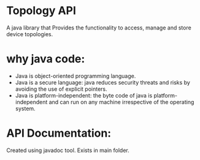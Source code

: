 # Topology API
A java library that Provides the functionality to access, manage and store device topologies.

# why java code:
* Java is object-oriented programming language.
* Java is a secure language: java reduces security threats and risks by avoiding the use of explicit pointers.
* Java is platform-independent: the byte code of java is platform-independent and can run on any machine irrespective of the operating system.

# API Documentation:
Created using javadoc tool.
Exists in main folder. 
